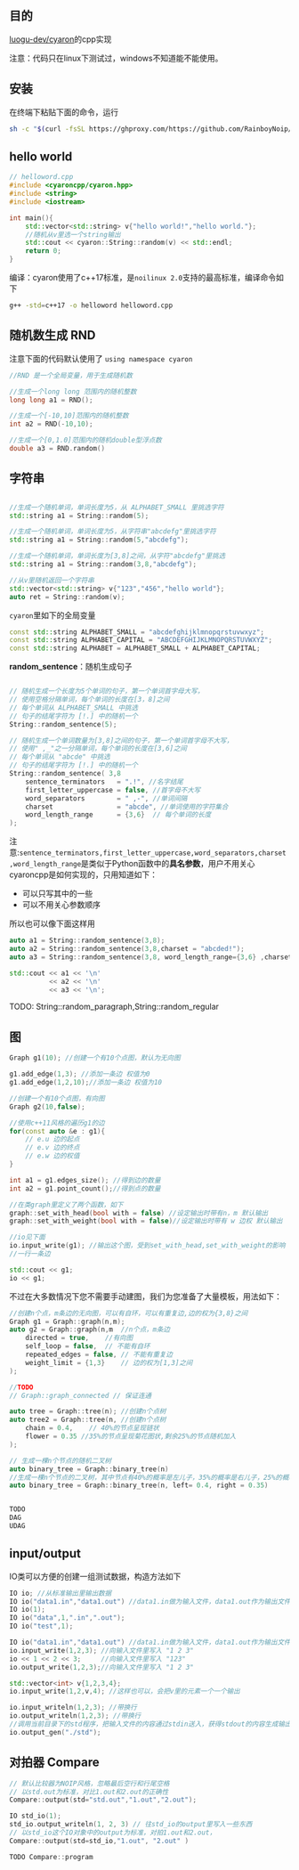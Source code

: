 ## 目的

[luogu-dev/cyaron](https://github.com/luogu-dev/cyaron)的cpp实现

注意：代码只在linux下测试过，windows不知道能不能使用。

## 安装

在终端下粘贴下面的命令，运行

```bash
sh -c "$(curl -fsSL https://ghproxy.com/https://github.com/RainboyNoip/cyaroncpp/blob/master/install.sh)"
```

## hello world

```cpp
// helloword.cpp
#include <cyaroncpp/cyaron.hpp>
#include <string>
#include <iostream>

int main(){
    std::vector<std::string> v{"hello world!","hello world."};
    //随机从v里选一个string输出
    std::cout << cyaron::String::random(v) << std::endl;
    return 0;
}
```

编译：cyaron使用了c++17标准，是`noilinux 2.0`支持的最高标准，编译命令如下

```bash
g++ -std=c++17 -o helloword helloword.cpp
```

## 随机数生成 RND


注意下面的代码默认使用了 ``using namespace cyaron``

```c++
//RND 是一个全局变量，用于生成随机数

//生成一个long long 范围内的随机整数
long long a1 = RND();   

//生成一个[-10,10]范围内的随机整数
int a2 = RND(-10,10); 

//生成一个[0,1.0]范围内的随机double型浮点数
double a3 = RND.random() 
```

## 字符串

```c++

//生成一个随机单词，单词长度为5，从 ALPHABET_SMALL 里挑选字符
std::string a1 = String::random(5);

//生成一个随机单词，单词长度为5，从字符串"abcdefg"里挑选字符
std::string a1 = String::random(5,"abcdefg");

//生成一个随机单词，单词长度为[3,8]之间，从字符"abcdefg"里挑选
std::string a1 = String::random(3,8,"abcdefg");

//从v里随机返回一个字符串
std::vector<std::string> v{"123","456","hello world"};
auto ret = String::random(v);

```

`cyaron`里如下的全局变量
```c++
const std::string ALPHABET_SMALL = "abcdefghijklmnopqrstuvwxyz";
const std::string ALPHABET_CAPITAL = "ABCDEFGHIJKLMNOPQRSTUVWXYZ";
const std::string ALPHABET = ALPHABET_SMALL + ALPHABET_CAPITAL;
```

**random_sentence**：随机生成句子
```c++

// 随机生成一个长度为5个单词的句子，第一个单词首字母大写，
// 使用空格分隔单词，每个单词的长度在[3，8]之间
// 每个单词从 ALPHABET_SMALL 中挑选
// 句子的结尾字符为 [!.] 中的随机一个
String::random_sentence(5);

// 随机生成一个单词数量为[3,8]之间的句子，第一个单词首字母不大写，
// 使用" ,_"之一分隔单词，每个单词的长度在[3,6]之间
// 每个单词从 "abcde" 中挑选
// 句子的结尾字符为 [!.] 中的随机一个
String::random_sentence( 3,8
    sentence_terminators   = ".!", //名字结尾
    first_letter_uppercase = false, //首字母不大写
    word_separators        = " ,-", //单词间隔
    charset                = "abcde", //单词使用的字符集合
    word_length_range      = {3,6}  // 每个单词的长度
);

```
注意:`sentence_terminators,first_letter_uppercase,word_separators,charset,word_length_range`是类似于Python函数中的**具名参数**，用户不用关心cyaroncpp是如何实现的，只用知道如下：

- 可以只写其中的一些
- 可以不用关心参数顺序

所以也可以像下面这样用

```c++
auto a1 = String::random_sentence(3,8);
auto a2 = String::random_sentence(3,8,charset = "abcded!");
auto a3 = String::random_sentence(3,8, word_length_range={3,6} ,charset = "abcded!");

std::cout << a1 << '\n'
          << a2 << '\n'
          << a3 << '\n';
```

TODO: String::random_paragraph,String::random_regular

## 图

```c++
Graph g1(10); //创建一个有10个点图，默认为无向图

g1.add_edge(1,3); //添加一条边 权值为0
g1.add_edge(1,2,10);//添加一条边 权值为10

//创建一个有10个点图，有向图
Graph g2(10,false);

//使用c++11风格的遍历g1的边
for(const auto &e : g1){
    // e.u 边的起点
    // e.v 边的终点
    // e.w 边的权值
}

int a1 = g1.edges_size(); //得到边的数量
int a2 = g1.point_count();//得到点的数量

//在类graph里定义了两个函数，如下
graph::set_with_head(bool with = false) //设定输出时带有n，m 默认输出
graph::set_with_weight(bool with = false)//设定输出时带有 w 边权 默认输出

//io见下面
io.input_write(g1); //输出这个图，受到set_with_head,set_with_weight的影响
//一行一条边

std::cout << g1;
io << g1;
```

不过在大多数情况下您不需要手动建图，我们为您准备了大量模板，用法如下：

```c++
//创建n个点，m条边的无向图，可以有自环，可以有重复边,边的权为{3,8}之间
Graph g1 = Graph::graph(n,m); 
auto g2 = Graph::graph(n,m  //n个点，m条边
    directed = true,    //有向图
    self_loop = false,  // 不能有自环
    repeated_edges = false, // 不能有重复边
    weight_limit = {1,3}    // 边的权为[1,3]之间
);

//TODO
// Graph::graph_connected // 保证连通

auto tree = Graph::tree(n); //创建n个点树
auto tree2 = Graph::tree(n, //创建n个点树
    chain = 0.4,    // 40%的节点呈现链状
    flower = 0.35 //35%的节点呈现菊花图状,剩余25%的节点随机加入
); 

// 生成一棵n个节点的随机二叉树
auto binary_tree = Graph::binary_tree(n) 
//生成一棵n个节点的二叉树，其中节点有40%的概率是左儿子，35%的概率是右儿子，25%的概率被随机选择
auto binary_tree = Graph::binary_tree(n, left= 0.4, right = 0.35) 


TODO
DAG
UDAG
```


## input/output

IO类可以方便的创建一组测试数据，构造方法如下

```c++
IO io; //从标准输出里输出数据
IO io("data1.in","data1.out") //data1.in做为输入文件，data1.out作为输出文件
IO io(1);
IO io("data",1,".in",".out");
IO io("test",1);
```

```c++
IO io("data1.in","data1.out") //data1.in做为输入文件，data1.out作为输出文件
io.input_write(1,2,3); //向输入文件里写入 "1 2 3"
io << 1 << 2 << 3;     //向输入文件里写入 "123"
io.output_write(1,2,3);//向输入文件里写入 "1 2 3"

std::vector<int> v{1,2,3,4};
io.input_write(1,2,v,4); //这样也可以，会把v里的元素一个一个输出

io.input_writeln(1,2,3); //带换行
io.output_writeln(1,2,3); //带换行
//调用当前目录下的std程序，把输入文件的内容通过stdin送入，获得stdout的内容生成输出
io.output_gen("./std");
```

## 对拍器 Compare

```c++
// 默认比较器为NOIP风格，忽略最后空行和行尾空格
// 以std.out为标准，对比1.out和2.out的正确性
Compare::output(std="std.out","1.out","2.out");

IO std_io(1);
std_io.output_writeln(1, 2, 3) // 往std_io的output里写入一些东西
// 以std_io这个IO对象中的output为标准，对拍1.out和2.out，
Compare::output(std=std_io,"1.out", "2.out" )

TODO Compare::program
```

